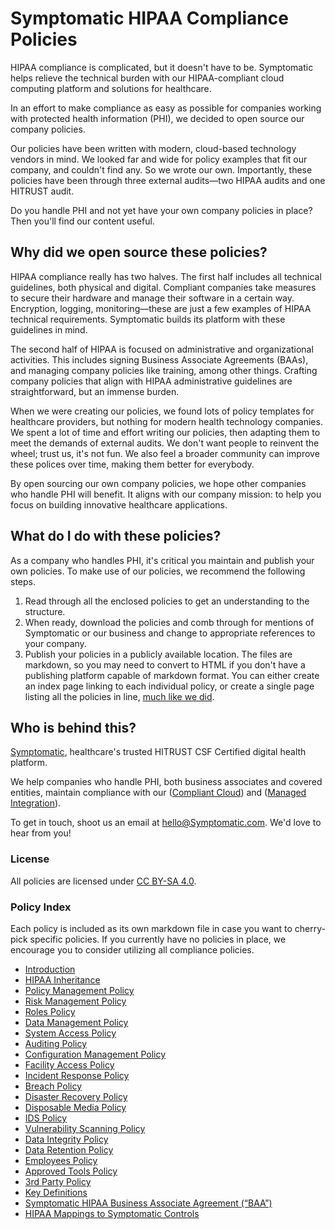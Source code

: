 # Symptomatic HIPAA Compliance Policies

HIPAA compliance is complicated, but it doesn't have to be. Symptomatic helps relieve the technical burden with our HIPAA-compliant cloud computing platform and solutions for healthcare.

In an effort to make compliance as easy as possible for companies working with protected health information (PHI), we decided to open source our company policies.

Our policies have been written with modern, cloud-based technology vendors in mind. We looked far and wide for policy examples that fit our company, and couldn't find any. So we wrote our own. Importantly, these policies have been through three external audits—two HIPAA audits and one HITRUST audit.

Do you handle PHI and not yet have your own company policies in place? Then you'll find our content useful.

## Why did we open source these policies?

HIPAA compliance really has two halves. The first half includes all technical guidelines, both physical and digital. Compliant companies take measures to secure their hardware and manage their software in a certain way. Encryption, logging, monitoring—these are just a few examples of HIPAA technical requirements. Symptomatic builds its platform with these guidelines in mind.

The second half of HIPAA is focused on administrative and organizational activities. This includes signing Business Associate Agreements (BAAs), and managing company policies like training, among other things. Crafting company policies that align with HIPAA administrative guidelines are straightforward, but an immense burden.

When we were creating our policies, we found lots of policy templates for healthcare providers, but nothing for modern health technology companies. We spent a lot of time and effort writing our policies, then adapting them to meet the demands of external audits. We don't want people to reinvent the wheel; trust us, it's not fun. We also feel a broader community can improve these polices over time, making them better for everybody.

By open sourcing our own company policies, we hope other companies who handle PHI will benefit. It aligns with our company mission: to help you focus on building innovative healthcare applications.

## What do I do with these policies?

As a company who handles PHI, it's critical you maintain and publish your own policies. To make use of our policies, we recommend the following steps.

1. Read through all the enclosed policies to get an understanding to the structure.
2. When ready, download the policies and comb through for mentions of Symptomatic or our business and change to appropriate references to your company.
3. Publish your policies in a publicly available location. The files are markdown, so you may need to convert to HTML if you don't have a publishing platform capable of markdown format. You can either create an index page linking to each individual policy, or create a single page listing all the policies in line, [much like we did](https://policy.Symptomatic.com).

## Who is behind this?

[Symptomatic](htts://Symptomatic.com), healthcare's trusted HITRUST CSF Certified digital health platform.

We help companies who handle PHI, both business associates and covered entities, maintain compliance with our ([Compliant Cloud](https://Symptomatic.com/compliant-cloud)) and ([Managed Integration](https://Symptomatic.com)).

To get in touch, shoot us an email at [hello@Symptomatic.com](mailto:hello@Symptomatic.com). We'd love to hear from you!

### License

All policies are licensed under [CC BY-SA 4.0](http://creativecommons.org/licenses/by-sa/4.0/).

### Policy Index

Each policy is included as its own markdown file in case you want to cherry-pick specific policies. If you currently have no policies in place, we encourage you to consider utilizing all compliance policies.

* [Introduction](source/sections/01-introduction.md)
* [HIPAA Inheritance](source/sections/02-hipaa_inheritance.md)
* [Policy Management Policy](source/sections/03-policy_management_policy.md)
* [Risk Management Policy](source/sections/04-risk_management_policy.md)
* [Roles Policy](source/sections/05-roles_policy.md)
* [Data Management Policy](source/sections/06-data_management_policy.md)
* [System Access Policy](source/sections/07-systems_access_policy.md)
* [Auditing Policy](source/sections/08-auditing_policy.md)
* [Configuration Management Policy](source/sections/09-configuration_management_policy.md)
* [Facility Access Policy](source/sections/10-facility_access_policy.md)
* [Incident Response Policy](source/sections/11-incident_response_policy.md)
* [Breach Policy](source/sections/12-breach_policy.md)
* [Disaster Recovery Policy](source/sections/13-disaster_recovery_policy.md)
* [Disposable Media Policy](source/sections/14-disposable_media_policy.md)
* [IDS Policy](source/sections/15-ids_policy.md)
* [Vulnerability Scanning Policy](source/sections/16-vulnerability_scanning_policy.md)
* [Data Integrity Policy](source/sections/17-data_integrity_policy.md)
* [Data Retention Policy](source/sections/18-data_retention_policy.md)
* [Employees Policy](source/sections/19-employees_policy.md)
* [Approved Tools Policy](source/sections/20-approved_tools_policy.md)
* [3rd Party Policy](source/sections/21-3rd_party_policy.md)
* [Key Definitions](source/sections/22-key_definitions.md)
* [Symptomatic HIPAA Business Associate Agreement (“BAA”)](source/sections/23-Symptomatic_hipaa_business_associate_agreement.md)
* [HIPAA Mappings to Symptomatic Controls](source/sections/24-hipaa_mapping_to_Symptomatic_controls.md)
